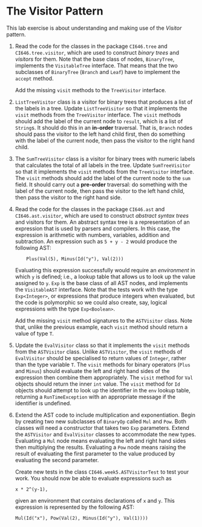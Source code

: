 # The Visitor Pattern

This lab exercise is about understanding and making use of the
*Visitor* pattern.

1. Read the code for the classes in the package
`CI646.tree` and `CI646.tree.visitor`, which are used to
construct *binary trees* and *visitors* for them. Note that
the base class of nodes, `BinaryTree`, implements the
`VisitableTree` interface. That means that the two subclasses
of `BinaryTree` (`Branch` and `Leaf`) have to
implement the `accept` method.
  
    Add the missing `visit` methods to the `TreeVisitor` interface.
  
2. `ListTreeVisitor` class is a visitor for binary trees that produces a
list of the labels in a tree. Update `ListTreeVisitor` so that it
implements the `visit` methods from the `TreeVisitor` interface. The
`visit` methods should add the label of the current node to `result`,
which is a list of `String`s. It should do this in an **in-order**
traversal. That is, `Branch` nodes should pass the visitor to the left
hand child first, then do something with the label of the current
node, then pass the visitor to the right hand child.
  
3. The `SumTreeVisitor` class is a visitor for binary trees with numeric
labels that calculates the total of all labels in the tree. Update
`SumTreeVisitor` so that it implements the `visit` methods from the
`TreeVisitor` interface. The `visit` methods should add the label of
the current node to the `sum` field. It should carry out a
**pre-order** traversal: do something with the label of the
current node, then pass the visitor to the left hand child, then pass
the visitor to the right hand side.
  
4. Read the code for the classes in the package `CI646.ast` and
`CI646.ast.visitor`, which are used to construct *abstract syntax
trees* and visitors for them. An abstract syntax tree is a
representation of an expression that is used by parsers and
compilers. In this case, the expression is arithmetic with numbers,
variables, addition and subtraction. An expression such as `5 + y - 2`
would produce the following AST:
  
    ```
        Plus(Val(5), Minus(Id("y"), Val(2)))
    ```
   
    Evaluating this expression successfully would require an
*environment* in which `y` is defined; i.e., a lookup table that
allows us to look up the value assigned to `y`. `Exp` is the base
class of all AST nodes, and implements the `VisitableAST`
interface. Note that the tests work with the type `Exp<Integer>`, or
expressions that produce integers when evaluated, but the code is
polymorphic so we could also create, say, logical expressions with the
type `Exp<Boolean>`.

    Add the missing `visit` method signatures to the `ASTVisitor`
class. Note that, unlike the previous example, each `visit` method
should return a value of type `T`.

5. Update the `EvalVisitor` class so that it implements the `visit`
methods from the `ASTVisitor` class. Unlike `ASTVisitor`, the `visit`
methods of `EvalVisitor` should be specialised to return values of
`Integer`, rather than the type variable `T`. The `visit` methods for
binary operators (`Plus` and `Minus`) should evaluate the left and
right hand sides of the expression then combine them
appropriately. The `visit` method for `Val` objects should return the
inner `int` value. The `visit` method for `Id` objects should attempt
to look up the identifier in the `env` lookup table, returning a
`RunTimeException` with an appropriate message if the identifier is
undefined.

6. Extend the AST code to include multiplication and
exponentiation. Begin by creating two new subclasses of `BinaryOp`
called `Mul` and `Pow`. Both classes will need a constructor that
takes two `Exp` parameters. Extend the `ASTVisitor` and `EvalVisitor`
classes to accommodate the new types. Evaluating a `Mul` node means
evaluating the left and right hand sides then multiplying the
results. Evaluating a `Pow` node means raising the result of
evaluating the first parameter to the value produced by evaluating the
second parameter.

    Create new tests in the class `CI646.week5.ASTVisitorTest` to test
your work. You should now be able to evaluate expressions such as 
    
    ```
    x * 2^(y-1), 
	```
   
    given an environment that contains declarations of `x`
and `y`. This expression is represented by the following AST:

    ```
    Mul(Id("x"), Pow(Val(2), Minus(Id("y"), Val(1))))
    ```
